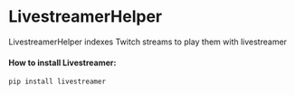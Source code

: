 # LivestreamerHelper
LivestreamerHelper indexes Twitch streams to play them with livestreamer

#### How to install Livestreamer:
```
pip install livestreamer
```

